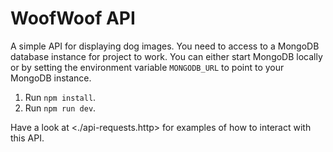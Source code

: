 # WoofWoof API

A simple API for displaying dog images. You need to access to a MongoDB database instance for project to work. You can either start MongoDB locally or by setting the environment variable `MONGODB_URL` to point to your MongoDB instance.

1. Run `npm install`.
2. Run `npm run dev`.

Have a look at <./api-requests.http> for examples of how to interact with this API.
